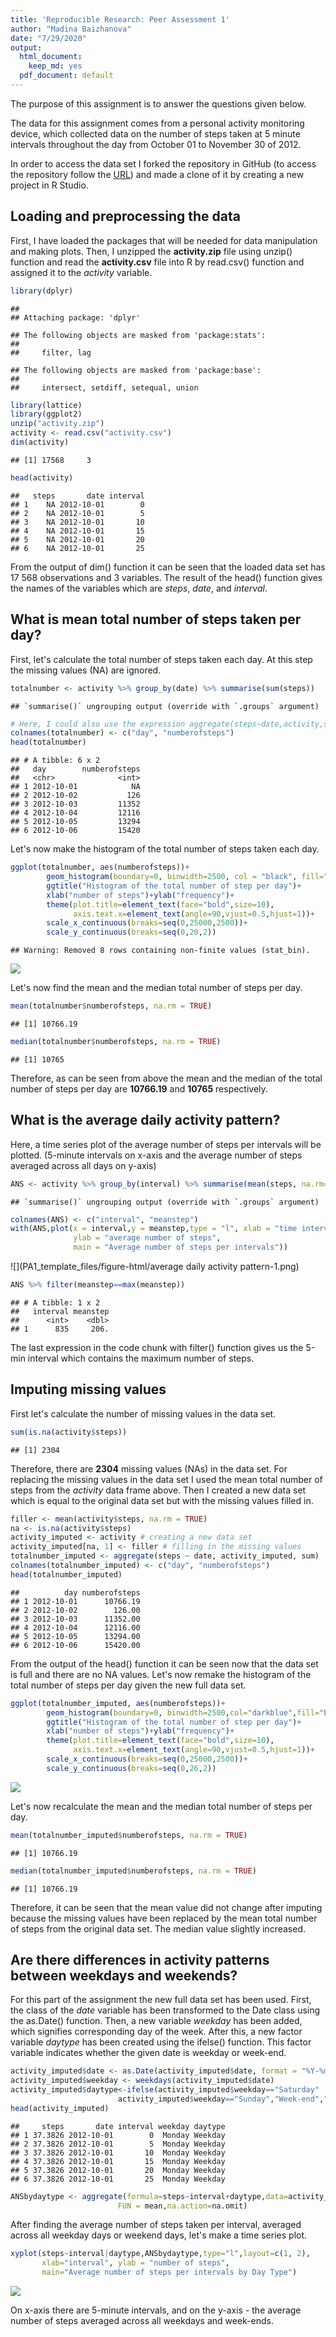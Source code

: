```yaml
---
title: 'Reproducible Research: Peer Assessment 1'
author: "Madina Baizhanova"
date: "7/29/2020"
output:
  html_document:
    keep_md: yes
  pdf_document: default
---
```

The purpose of this assignment is to answer the questions given below.

The data for this assignment comes from a personal activity monitoring device,
which collected data on the number of steps taken at 5 minute intervals 
throughout the day from October 01 to November 30 of 2012. 

In order to access the data set I forked the repository in GitHub (to access the
repository follow the [URL](https://github.com/rdpeng/RepData_PeerAssessment1))
and made a clone of it by creating a new project in R Studio.


## Loading and preprocessing the data
First, I have loaded the packages that will be needed for data manipulation and
making plots. Then, I unzipped the **activity.zip** file using unzip() function
and read the **activity.csv** file into R by read.csv() function and assigned it
to the *activity* variable.


```r
library(dplyr)
```

```
## 
## Attaching package: 'dplyr'
```

```
## The following objects are masked from 'package:stats':
## 
##     filter, lag
```

```
## The following objects are masked from 'package:base':
## 
##     intersect, setdiff, setequal, union
```

```r
library(lattice)
library(ggplot2)
unzip("activity.zip")
activity <- read.csv("activity.csv")
dim(activity)
```

```
## [1] 17568     3
```

```r
head(activity)
```

```
##   steps       date interval
## 1    NA 2012-10-01        0
## 2    NA 2012-10-01        5
## 3    NA 2012-10-01       10
## 4    NA 2012-10-01       15
## 5    NA 2012-10-01       20
## 6    NA 2012-10-01       25
```

From the output of dim() function it can be seen that the loaded data set has
17 568 observations and 3 variables. The result of the head() function gives the
names of the variables which are *steps*, *date*, and *interval*.


## What is mean total number of steps taken per day?
First, let's calculate the total number of steps taken each day. At this step
the missing values (NA) are ignored.

```r
totalnumber <- activity %>% group_by(date) %>% summarise(sum(steps)) 
```

```
## `summarise()` ungrouping output (override with `.groups` argument)
```

```r
# Here, I could also use the expression aggregate(steps~date,activity,sum)
colnames(totalnumber) <- c("day", "numberofsteps")
head(totalnumber)
```

```
## # A tibble: 6 x 2
##   day        numberofsteps
##   <chr>              <int>
## 1 2012-10-01            NA
## 2 2012-10-02           126
## 3 2012-10-03         11352
## 4 2012-10-04         12116
## 5 2012-10-05         13294
## 6 2012-10-06         15420
```
Let's now make the histogram of the total number of steps taken each day.

```r
ggplot(totalnumber, aes(numberofsteps))+ 
        geom_histogram(boundary=0, binwidth=2500, col = "black", fill="grey")+
        ggtitle("Histogram of the total number of step per day")+
        xlab("number of steps")+ylab("frequency")+
        theme(plot.title=element_text(face="bold",size=10),
              axis.text.x=element_text(angle=90,vjust=0.5,hjust=1))+
        scale_x_continuous(breaks=seq(0,25000,2500))+
        scale_y_continuous(breaks=seq(0,20,2))
```

```
## Warning: Removed 8 rows containing non-finite values (stat_bin).
```

![](PA1_template_files/figure-html/ggplot-1.png)<!-- -->

Let's now find the mean and the median total number of steps per day.

```r
mean(totalnumber$numberofsteps, na.rm = TRUE)
```

```
## [1] 10766.19
```

```r
median(totalnumber$numberofsteps, na.rm = TRUE)
```

```
## [1] 10765
```
Therefore, as can be seen from above the mean and the median of the total number 
of steps per day are **10766.19** and **10765** respectively.


## What is the average daily activity pattern?
Here, a time series plot of the average number of steps per intervals will be
plotted. (5-minute intervals on x-axis and the average number of steps averaged
across all days on y-axis)

```r
ANS <- activity %>% group_by(interval) %>% summarise(mean(steps, na.rm=TRUE))
```

```
## `summarise()` ungrouping output (override with `.groups` argument)
```

```r
colnames(ANS) <- c("interval", "meanstep")
with(ANS,plot(x = interval,y = meanstep,type = "l", xlab = "time intervals",
              ylab = "average number of steps",
              main = "Average number of steps per intervals"))
```

![](PA1_template_files/figure-html/average daily activity pattern-1.png)<!-- -->

```r
ANS %>% filter(meanstep==max(meanstep))
```

```
## # A tibble: 1 x 2
##   interval meanstep
##      <int>    <dbl>
## 1      835     206.
```
The last expression in the code chunk with filter() function gives us the 5-min
interval which contains the maximum number of steps.


## Imputing missing values
First let's calculate the number of missing values in the data set.

```r
sum(is.na(activity$steps))
```

```
## [1] 2304
```
Therefore, there are **2304** missing values (NAs) in the data set.
For replacing the missing values in the data set I used the mean total number of
steps from the *activity* data frame above.
Then I created a new data set which is equal to the original data set but with 
the missing values filled in.


```r
filler <- mean(activity$steps, na.rm = TRUE)
na <- is.na(activity$steps)
activity_imputed <- activity # creating a new data set
activity_imputed[na, 1] <- filler # filling in the missing values
totalnumber_imputed <- aggregate(steps ~ date, activity_imputed, sum)
colnames(totalnumber_imputed) <- c("day", "numberofsteps")
head(totalnumber_imputed)
```

```
##          day numberofsteps
## 1 2012-10-01      10766.19
## 2 2012-10-02        126.00
## 3 2012-10-03      11352.00
## 4 2012-10-04      12116.00
## 5 2012-10-05      13294.00
## 6 2012-10-06      15420.00
```
From the output of the head() function it can be seen now that the data set is
full and there are no NA values.
Let's now remake the histogram of the total number of steps per day given the 
new full data set.


```r
ggplot(totalnumber_imputed, aes(numberofsteps))+ 
        geom_histogram(boundary=0, binwidth=2500,col="darkblue",fill="blue")+
        ggtitle("Histogram of the total number of step per day")+
        xlab("number of steps")+ylab("frequency")+
        theme(plot.title=element_text(face="bold",size=10),
              axis.text.x=element_text(angle=90,vjust=0.5,hjust=1))+
        scale_x_continuous(breaks=seq(0,25000,2500))+
        scale_y_continuous(breaks=seq(0,26,2))
```

![](PA1_template_files/figure-html/ggplot2-1.png)<!-- -->

Let's now recalculate the mean and the median total number of steps per day.

```r
mean(totalnumber_imputed$numberofsteps, na.rm = TRUE)
```

```
## [1] 10766.19
```

```r
median(totalnumber_imputed$numberofsteps, na.rm = TRUE)
```

```
## [1] 10766.19
```
Therefore, it can be seen that the mean value did not change after imputing
because the missing values have been replaced by the mean total number of steps
from the original data set. The median value slightly increased.


## Are there differences in activity patterns between weekdays and weekends?
For this part of the assignment the new full data set has been used.
First, the class of the *date* variable has been transformed to the Date class
using the as.Date() function. Then, a new variable *weekday* has been added,
which signifies corresponding day of the week. After this, a new factor variable
*daytype* has been created using the ifelse() function. This factor variable 
indicates whether the given date is weekday or week-end.

```r
activity_imputed$date <- as.Date(activity_imputed$date, format = "%Y-%m-%d")
activity_imputed$weekday <- weekdays(activity_imputed$date)
activity_imputed$daytype<-ifelse(activity_imputed$weekday=="Saturday" | 
                        activity_imputed$weekday=="Sunday","Week-end","Weekday")
head(activity_imputed)
```

```
##     steps       date interval weekday daytype
## 1 37.3826 2012-10-01        0  Monday Weekday
## 2 37.3826 2012-10-01        5  Monday Weekday
## 3 37.3826 2012-10-01       10  Monday Weekday
## 4 37.3826 2012-10-01       15  Monday Weekday
## 5 37.3826 2012-10-01       20  Monday Weekday
## 6 37.3826 2012-10-01       25  Monday Weekday
```

```r
ANSbydaytype <- aggregate(formula=steps~interval+daytype,data=activity_imputed,
                        FUN = mean,na.action=na.omit)
```

After finding the average number of steps taken per interval, averaged across 
all weekday days or weekend days, let's make a time series plot.


```r
xyplot(steps~interval|daytype,ANSbydaytype,type="l",layout=c(1, 2),
       xlab="interval", ylab = "number of steps", 
       main="Average number of steps per intervals by Day Type")
```

![](PA1_template_files/figure-html/xyplot-1.png)<!-- -->

On x-axis there are 5-minute intervals, and on the y-axis - the average number
of steps averaged across all weekdays and week-ends.
